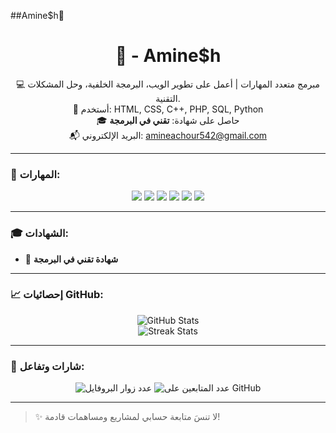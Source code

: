 ##Amine$h👋
<h1 align="center">👋 - Amine$h</h1>

<p align="center">
  💻 مبرمج متعدد المهارات | أعمل على تطوير الويب، البرمجة الخلفية، وحل المشكلات التقنية. <br>
  🚀 أستخدم: HTML, CSS, C++, PHP, SQL, Python <br>
  🎓 حاصل على شهادة: <strong>تقني في البرمجة</strong> <br>
  📬 البريد الإلكتروني: <a href="mailto:amineachour542@gmail.com">amineachour542@gmail.com</a>
</p>

---

### 🧰 المهارات:

<p align="center">
  <img src="https://img.shields.io/badge/HTML5-E34F26?logo=html5&logoColor=white" />
  <img src="https://img.shields.io/badge/CSS3-1572B6?logo=css3&logoColor=white" />
  <img src="https://img.shields.io/badge/C++-00599C?logo=c%2B%2B&logoColor=white" />
  <img src="https://img.shields.io/badge/PHP-777BB4?logo=php&logoColor=white" />
  <img src="https://img.shields.io/badge/SQL-4479A1?logo=mysql&logoColor=white" />
  <img src="https://img.shields.io/badge/Python-3776AB?logo=python&logoColor=white" />
</p>

---

### 🎓 الشهادات:

- 📜 **شهادة تقني في البرمجة**  


---

### 📈 إحصائيات GitHub:

<p align="center">
  <img src="https://github-readme-stats.vercel.app/api?username=AmineSh&show_icons=true&theme=tokyonight" alt="GitHub Stats" />
  <br>
  <img src="https://github-readme-streak-stats.herokuapp.com/?user=AmineSh&theme=tokyonight" alt="Streak Stats" />
</p>

---

### 🏅 شارات وتفاعل:

<p align="center">
  <img src="https://komarev.com/ghpvc/?username=AmineSh&style=flat&color=blue" alt="عدد زوار البروفايل" />
  <img src="https://img.shields.io/github/followers/AmineSh?label=متابعين&style=social" alt="عدد المتابعين على GitHub" />
</p>

---

> ✨ لا تنسَ متابعة حسابي لمشاريع ومساهمات قادمة!

